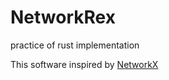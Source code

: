 # NetworkRex

practice of rust implementation

This software inspired by [NetworkX](https://github.com/networkx/networkx)

